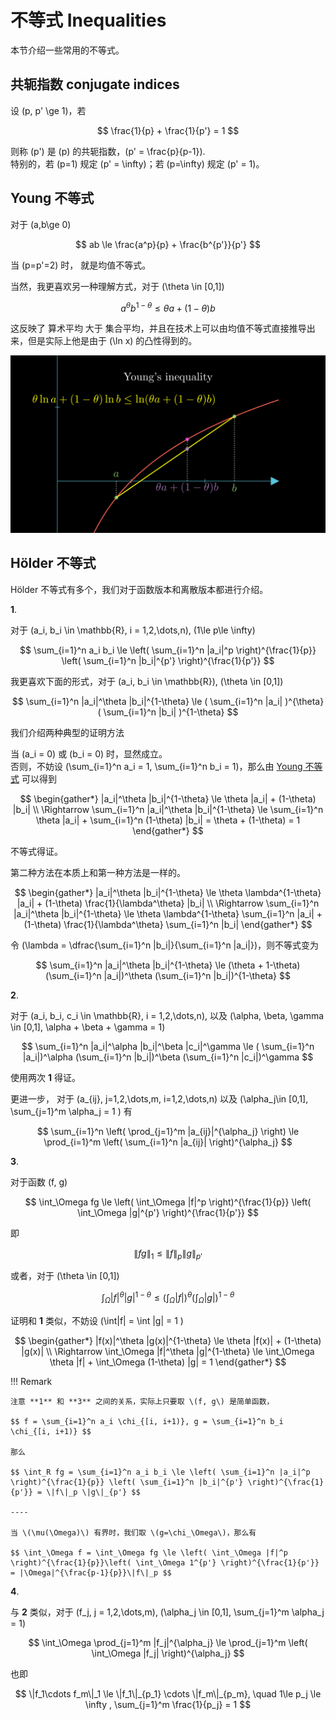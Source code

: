 # 不等式 Inequalities

本节介绍一些常用的不等式。

## 共轭指数 conjugate indices

设 \(p, p' \ge 1\)，若

$$ \frac{1}{p} + \frac{1}{p'} = 1 $$

则称 \(p'\) 是 \(p\) 的共轭指数，\(p' = \frac{p}{p-1}\).        
特别的，若 \(p=1\) 规定 \(p' = \infty\)；若 \(p=\infty\) 规定 \(p' = 1\)。

## Young 不等式

对于 \(a,b\ge 0\)

$$ ab \le \frac{a^p}{p} + \frac{b^{p'}}{p'} $$

当 \(p=p'=2\) 时， 就是均值不等式。

当然，我更喜欢另一种理解方式，对于 \(\theta \in [0,1]\)

$$ a^{\theta} b^{1-\theta} \le \theta a + (1-\theta) b $$

这反映了 算术平均 大于 集合平均，并且在技术上可以由均值不等式直接推导出来，但是实际上他是由于 \(\ln x\) 的凸性得到的。

![Young](media/images/Inequalities/Young_ManimCE_v0.18.0.png)


## Hölder 不等式

Hölder 不等式有多个，我们对于函数版本和离散版本都进行介绍。

**1**.

对于 \(a_i, b_i \in \mathbb{R}, i = 1,2,\dots,n\), \(1\le p\le \infty\)

$$ \sum_{i=1}^n a_i b_i \le \left( \sum_{i=1}^n |a_i|^p \right)^{\frac{1}{p}} \left( \sum_{i=1}^n |b_i|^{p'} \right)^{\frac{1}{p'}} $$

我更喜欢下面的形式，对于 \(a_i, b_i \in \mathbb{R}\), \(\theta \in [0,1]\)

$$ \sum_{i=1}^n |a_i|^\theta |b_i|^{1-\theta} \le ( \sum_{i=1}^n |a_i| )^{\theta} ( \sum_{i=1}^n |b_i| )^{1-\theta} $$

我们介绍两种典型的证明方法

当 \(a_i = 0\) 或 \(b_i = 0\) 时，显然成立。    
否则，不妨设 \(\sum_{i=1}^n a_i = 1, \sum_{i=1}^n b_i = 1\)，那么由 [Young 不等式](./index.md#young) 可以得到

$$ \begin{gather*}
    |a_i|^\theta |b_i|^{1-\theta} \le \theta |a_i| + (1-\theta) |b_i|       \\
    \Rightarrow \sum_{i=1}^n |a_i|^\theta |b_i|^{1-\theta} \le \sum_{i=1}^n \theta |a_i| + \sum_{i=1}^n (1-\theta) |b_i| = \theta + (1-\theta) = 1
\end{gather*} $$

不等式得证。

第二种方法在本质上和第一种方法是一样的。

$$ \begin{gather*}
    |a_i|^\theta |b_i|^{1-\theta} \le \theta \lambda^{1-\theta} |a_i| + (1-\theta) \frac{1}{\lambda^\theta}  |b_i|       \\
    \Rightarrow \sum_{i=1}^n |a_i|^\theta |b_i|^{1-\theta} \le \theta \lambda^{1-\theta} \sum_{i=1}^n  |a_i| + (1-\theta) \frac{1}{\lambda^\theta} \sum_{i=1}^n |b_i|
\end{gather*} $$

令 \(\lambda = \dfrac{\sum_{i=1}^n |b_i|}{\sum_{i=1}^n |a_i|}\)，则不等式变为

$$ \sum_{i=1}^n |a_i|^\theta |b_i|^{1-\theta} \le (\theta + 1-\theta) (\sum_{i=1}^n  |a_i|)^\theta (\sum_{i=1}^n |b_i|)^{1-\theta} $$


**2**.

对于 \(a_i, b_i, c_i \in \mathbb{R}, i = 1,2,\dots,n\), 
以及 \(\alpha, \beta, \gamma \in [0,1],  \alpha + \beta + \gamma = 1\)

$$ \sum_{i=1}^n |a_i|^\alpha |b_i|^\beta |c_i|^\gamma \le ( \sum_{i=1}^n |a_i|)^\alpha (\sum_{i=1}^n |b_i|)^\beta (\sum_{i=1}^n |c_i|)^\gamma $$

使用两次 **1** 得证。

更进一步， 对于 \(a_{ij}, j=1,2,\dots,m, i=1,2,\dots,n\) 以及 \(\alpha_j\in [0,1], \sum_{j=1}^m \alpha_j = 1 \) 有

$$ \sum_{i=1}^n \left( \prod_{j=1}^m |a_{ij}|^{\alpha_j} \right) \le \prod_{i=1}^m \left( \sum_{i=1}^n |a_{ij}| \right)^{\alpha_j} $$


**3**.

对于函数 \(f, g\)

$$ \int_\Omega fg \le \left( \int_\Omega |f|^p \right)^{\frac{1}{p}} \left( \int_\Omega |g|^{p'} \right)^{\frac{1}{p'}} $$

即

$$ \|fg\|_1 \le \|f\|_p \|g\|_{p'} $$

或者，对于 \(\theta \in [0,1]\)

$$ \int_\Omega |f|^\theta |g|^{1-\theta} \le  (\int_\Omega |f|)^\theta (\int_\Omega |g|)^{1-\theta} $$

证明和 **1** 类似，不妨设 \(\int|f| = \int |g| = 1 \)


$$ \begin{gather*}
    |f(x)|^\theta |g(x)|^{1-\theta} \le \theta |f(x)| + (1-\theta) |g(x)|       \\
    \Rightarrow \int_\Omega |f|^\theta |g|^{1-\theta} 
    \le \int_\Omega \theta |f| + \int_\Omega (1-\theta) |g| = 1
\end{gather*} $$


!!! Remark

    注意 **1** 和 **3** 之间的关系，实际上只要取 \(f, g\) 是简单函数，

    $$ f = \sum_{i=1}^n a_i \chi_{[i, i+1)}, g = \sum_{i=1}^n b_i \chi_{[i, i+1)} $$

    那么

    $$ \int_R fg = \sum_{i=1}^n a_i b_i \le \left( \sum_{i=1}^n |a_i|^p \right)^{\frac{1}{p}} \left( \sum_{i=1}^n |b_i|^{p'} \right)^{\frac{1}{p'}} = \|f\|_p \|g\|_{p'} $$

    ----

    当 \(\mu(\Omega)\) 有界时，我们取 \(g=\chi_\Omega\)，那么有

    $$ \int_\Omega f = \int_\Omega fg \le \left( \int_\Omega |f|^p \right)^{\frac{1}{p}}\left( \int_\Omega 1^{p'} \right)^{\frac{1}{p'}} = |\Omega|^{\frac{p-1}{p}}\|f\|_p $$



**4**.

与 **2** 类似，对于 \(f_j, j = 1,2,\dots,m\), \(\alpha_j \in [0,1], \sum_{j=1}^m \alpha_j = 1\)

$$ \int_\Omega \prod_{j=1}^m |f_j|^{\alpha_j} \le \prod_{j=1}^m \left( \int_\Omega |f_j| \right)^{\alpha_j} $$

也即

$$ \|f_1\cdots f_m\|_1 \le \|f_1\|_{p_1} \cdots \|f_m\|_{p_m}, \quad 1\le p_j \le \infty , \sum_{j=1}^m \frac{1}{p_j} = 1 $$